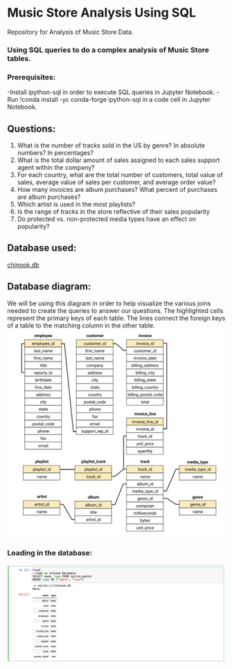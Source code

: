 # Music Store Analysis Using SQL
Repository for Analysis of Music Store Data.

### Using SQL queries to do a complex analysis of Music Store tables.

### Prerequisites:
-Install ipython-sql in order to execute SQL queries in Jupyter Notebook.
    -Run !conda install -yc conda-forge ipython-sql in a code cell in Jupyter Notebook.

## Questions:
1. What is the number of tracks sold in the US by genre? In absolute numbers? In percentages?
2. What is the total dollar amount of sales assigned to each sales support agent within the company?
3. For each country, what are the total number of customers, total value of sales, average value of sales per customer, and average order value?
4. How many invoices are album purchases? What percent of purchases are album purchases?
4. Which artist is used in the most playlists?
6. Is the range of tracks in the store reflective of their sales popularity
5. Do protected vs. non-protected media types have an effect on popularity?

## Database used:
[chinook.db](https://github.com/ns102030/Music_Store_Analysis_Using_SQL/blob/main/Music%20Store%20Database%20Analysis%20Using%20SQL/chinook.db)

## Database diagram:
We will be using this diagram in order to help visualize the various joins needed to create the queries to answer our questions. The highlighted cells represent the primary keys of each table. The lines connect the foreign keys of a table to the matching column in the other table.
<img src="Images/DBD.png" width= "500"/>

### Loading in the database:
<img src="Images/Image1.png" width= "600"/>




